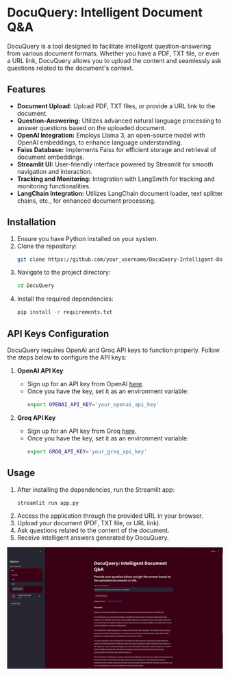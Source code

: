 # DocuQuery: Intelligent Document Q&A

DocuQuery is a tool designed to facilitate intelligent question-answering from various document formats. Whether you have a PDF, TXT file, or even a URL link, DocuQuery allows you to upload the content and seamlessly ask questions related to the document's context.

## Features
- **Document Upload:** Upload PDF, TXT files, or provide a URL link to the document.
- **Question-Answering:** Utilizes advanced natural language processing to answer questions based on the uploaded document.
- **OpenAI Integration:** Employs Llama 3, an open-source model with OpenAI embeddings, to enhance language understanding.
- **Faiss Database:** Implements Faiss for efficient storage and retrieval of document embeddings.
- **Streamlit UI:** User-friendly interface powered by Streamlit for smooth navigation and interaction.
- **Tracking and Monitoring:** Integration with LangSmith for tracking and monitoring functionalities.
- **LangChain Integration:** Utilizes LangChain document loader, text splitter chains, etc., for enhanced document processing.

## Installation
1. Ensure you have Python installed on your system.
2. Clone the repository:
    ```bash
    git clone https://github.com/your_username/DocuQuery-Intelligent-Document-Q-A.git
    ```
3. Navigate to the project directory:
    ```bash
    cd DocuQuery
    ```
4. Install the required dependencies:
    ```bash
    pip install -r requirements.txt
    ```

## API Keys Configuration
DocuQuery requires OpenAI and Groq API keys to function properly. Follow the steps below to configure the API keys:

1. **OpenAI API Key**
    - Sign up for an API key from OpenAI [here](https://platform.openai.com/signup).
    - Once you have the key, set it as an environment variable:
        ```bash
        export OPENAI_API_KEY='your_openai_api_key'
        ```

2. **Groq API Key**
    - Sign up for an API key from Groq [here](https://groq.com/signup/).
    - Once you have the key, set it as an environment variable:
        ```bash
        export GROQ_API_KEY='your_groq_api_key'
        ```

## Usage
1. After installing the dependencies, run the Streamlit app:
    ```bash
    streamlit run app.py
    ```
2. Access the application through the provided URL in your browser.
3. Upload your document (PDF, TXT file, or URL link).
4. Ask questions related to the content of the document.
5. Receive intelligent answers generated by DocuQuery.

![Image](img.png)

